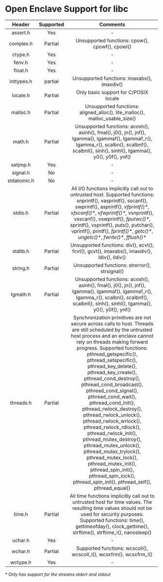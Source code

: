 # Open Enclave Support for libc

Header | Supported | Comments |
:---:|:---:|:---:|
assert.h | Yes | - |
complex.h | Partial | Unsupported functions: cpow(), cpowf(), cpowl() |
ctype.h | Yes | - |
fenv.h | Yes | - |
float.h | Yes | - |
inttypes.h | partial | Unsupported functions: imaxabs(), imaxdiv()|
locale.h | Partial | Only basic support for C/POSIX locale |
malloc.h | Partial | Unsupported functions: aligned_alloc(), lite_malloc(), malloc_usable_size()
math.h | Partial | Unsupported functions: acosh(), asinh(), fmal(), j0(), jn(), jnf(), lgamma(), lgammaf(), lgammaf_r(), lgamma_r(), scalbn(), scalbnf(), scalbnl(), sinh(), sinhl(), tgamma(), y0(), y0f(), ynf() |
setjmp.h | Yes | - |
signal.h | No | - |
stdatomic.h | No | - |
stdio.h | Partial | All I/O functions implicitly call out to untrusted host. Supported functions: snprintf(), vasprintf(), sscanf(), swprintf(), asprintf(), _vfprintf()*_, _vfscanf()*_, _vfwprintf()*_, vsnprintf(), vsscanf(), vswprintf(), _fputwc()*_, sprintf(), vsprintf(), puts(), putchar(), vprintf(), printf(), _fprintf()*_, _getc()*_, _ungetc()*_, _fwrite()*_, _fflush()*_ |
stdlib.h | Partial | Unsupported functions: div(), ecvt(), fcvt(), gcvt(), imaxabs(), imaxdiv(), ldiv(), lldiv() |
string.h | Partial | Unsupported functions: strerror(), strsignal() |
tgmath.h | Partial | Unsupported functions: acosh(), asinh(), fmal(), j0(), jn(), jnf(), lgamma(), lgammaf(), lgammaf_r(), lgamma_r(), scalbn(), scalbnf(), scalbnl(), sinh(), sinhl(), tgamma(), y0(), y0f(), ynf() |
threads.h | Partial | Synchronization primitives are not secure across calls to host. Threads are still scheduled by the untrusted host process and an enclave cannot rely on threads making forward progress. Supported functions: pthread_getspecific(), pthread_setspecific(), pthread_key_delete(), pthread_key_create(), pthread_cond_destroy(), pthread_cond_broadcast(), pthread_cond_signal(), pthread_cond_wait(), pthread_cond_init(), pthread_rwlock_destroy(), pthread_rwlock_unlock(), pthread_rwlock_wrlock(), pthread_rwlock_rdlock(), pthread_rwlock_init(), pthread_mutex_destroy(), pthread_mutex_unlock(), pthread_mutex_trylock(), pthread_mutex_lock(), pthread_mutex_init(),  pthread_spin_init(), pthread_spin_lock(), pthread_spin_init(), pthread_self(), pthread_equal() |
time.h | Partial | All time functions implicitly call out to untrusted host for time values. The resulting time values should not be used for security purposes. Supported functions: time(), gettimeofday(), clock_gettime(), strftime(), strftime_l(), nanosleep() |
uchar.h | Yes | - |
wchar.h | Partial | Supported functions: wcscoll(), wcscoll_l(), wcsxfrm(), wcsxfrm_l() |
wctype.h | Yes | - |

_* Only has support for the streams stderr and stdout_
